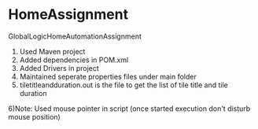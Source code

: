 # HomeAssignment
GlobalLogicHomeAutomationAssignment

1) Used Maven project
2) Added dependencies in POM.xml
3) Added Drivers in project
4) Maintained seperate properties files under main folder
5) tiletitleandduration.out is the file to get the list of tile title and tile duration 


6)Note: Used mouse pointer in script (once started execution don't disturb mouse position)
